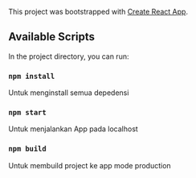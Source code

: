 This project was bootstrapped with [Create React App](https://github.com/facebook/create-react-app).

## Available Scripts

In the project directory, you can run:

### `npm install`

Untuk menginstall semua depedensi

### `npm start`

Untuk menjalankan App pada localhost

### `npm build`

Untuk membuild project ke app mode production
